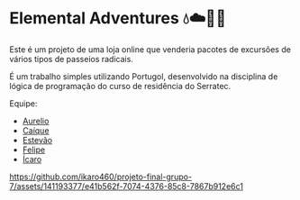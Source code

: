 # Elemental Adventures 💧☁️🌱🔥

Este é um projeto de uma loja online que venderia pacotes de excursões de vários tipos de passeios radicais.


É um trabalho simples utilizando Portugol, desenvolvido na disciplina de lógica de programação do curso de residência do Serratec.



Equipe:  

- [Aurelio](https://github.com/netolamela)
- [Caíque](https://github.com/caiquelms)
- [Estevão](https://github.com/Estevao1323)
- [Felipe](https://github.com/sh9bba)
- [Ícaro](https://github.com/ikaro460)


https://github.com/ikaro460/projeto-final-grupo-7/assets/141193377/e41b562f-7074-4376-85c8-7867b912e6c1

## 
